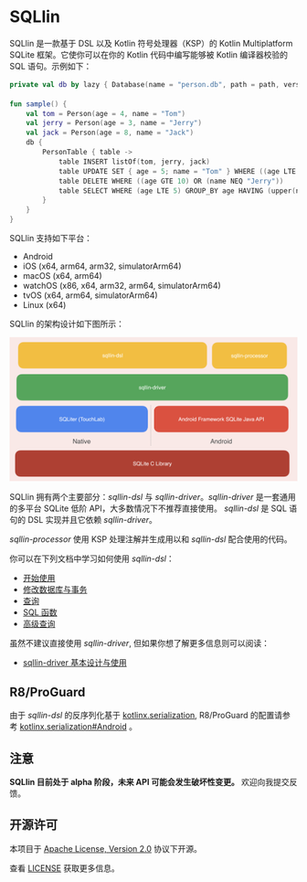 # SQLlin

SQLlin 是一款基于 DSL 以及 Kotlin 符号处理器（KSP）的 Kotlin Multiplatform SQLite 框架。它使你可以在你的 Kotlin 代码中编写能够被 Kotlin 编译器校验的 SQL
语句。示例如下：

```kotlin
private val db by lazy { Database(name = "person.db", path = path, version = 1) }

fun sample() {
    val tom = Person(age = 4, name = "Tom")
    val jerry = Person(age = 3, name = "Jerry")
    val jack = Person(age = 8, name = "Jack")
    db {
        PersonTable { table ->
            table INSERT listOf(tom, jerry, jack)
            table UPDATE SET { age = 5; name = "Tom" } WHERE ((age LTE 5) AND (name NEQ "Tom"))
            table DELETE WHERE ((age GTE 10) OR (name NEQ "Jerry"))
            table SELECT WHERE (age LTE 5) GROUP_BY age HAVING (upper(name) EQ "TOM") ORDER_BY (age to DESC) LIMIT 2 OFFSET 1
        }
    }
}
```

SQLlin 支持如下平台：

- Android
- iOS (x64, arm64, arm32, simulatorArm64)
- macOS (x64, arm64)
- watchOS (x86, x64, arm32, arm64, simulatorArm64)
- tvOS (x64, arm64, simulatorArm64)
- Linux (x64)

SQLlin 的架构设计如下图所示：

![sqllin-structure](sqllin-structure.png)

SQLlin 拥有两个主要部分：_sqllin-dsl_ 与 _sqllin-driver_。_sqllin-driver_ 是一套通用的多平台 SQLite 低阶 API，大多数情况下不推荐直接使用。
_sqllin-dsl_ 是 SQL 语句的 DSL 实现并且它依赖 _sqllin-driver_。

_sqllin-processor_ 使用 KSP 处理注解并生成用以和 _sqllin-dsl_ 配合使用的代码。

你可以在下列文档中学习如何使用 _sqllin-dsl_：

- [开始使用](./sqllin-dsl/doc/getting-start-cn.md)
- [修改数据库与事务](./sqllin-dsl/doc/modify-database-and-transaction-cn.md)
- [查询](./sqllin-dsl/doc/query-cn.md)
- [SQL 函数](./sqllin-dsl/doc/sql-functions-cn.md)
- [高级查询](./sqllin-dsl/doc/advanced-query-cn.md)

虽然不建议直接使用 _sqllin-driver_, 但如果你想了解更多信息则可以阅读：

- [sqllin-driver 基本设计与使用](./sqllin-driver/README_CN.md)

## R8/ProGuard

由于 _sqllin-dsl_ 的反序列化基于 [kotlinx.serialization](https://github.com/Kotlin/kotlinx.serialization), R8/ProGuard 的配置请参考
[kotlinx.serialization#Android](https://github.com/Kotlin/kotlinx.serialization#Android) 。

## 注意

**SQLlin 目前处于 alpha 阶段，未来 API 可能会发生破坏性变更。** 欢迎向我提交反馈。

## 开源许可

本项目于 [Apache License, Version 2.0](https://www.apache.org/licenses/LICENSE-2.0) 协议下开源。

查看 [LICENSE](LICENSE.txt) 获取更多信息。